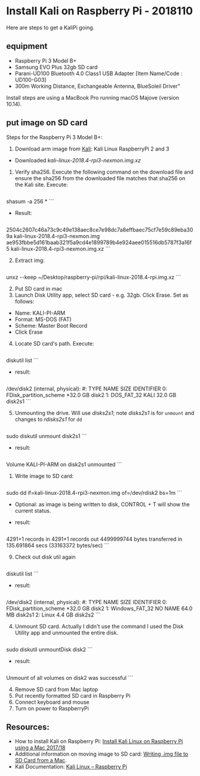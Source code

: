 # Install Kali on Raspberry Pi - 2018110

Here are steps to get a KaliPi going.

## equipment

* Raspberry Pi 3 Model B+
* Samsung EVO Plus 32gb SD card
* Parani-UD100 Bluetooth 4.0 Class1 USB Adapter [Item Name/Code
: UD100-G03]
 * 300m Working Distance, Exchangeable Antenna, BlueSoleil Driver" 

Install steps are using a MacBook Pro running macOS Majove (version 10.14).


## put image on SD card
Steps for the Raspberry Pi 3 Model B+:

1. Download arm image from [Kali](https://www.offensive-security.com/kali-linux-arm-images/): Kali Linux RaspberryPi 2 and 3
 * Downloaded _kali-linux-2018.4-rpi3-nexmon.img.xz_ 
1. Verify sha256. Execute the following command on the download file and ensure the sha256 from the downloaded file matches that sha256 on the Kali site. Execute:

    ```
shasum -a 256 *
    ```
 * Result:

    ```
2504c2607c46a73c9c49e138aec8ce7e98dc7a8effbaec75cf7e59c89eba309a  kali-linux-2018.4-rpi3-nexmon.img
ae953fbbe5d161baab321f5a9cd4e1899789b4e924aee015516db5787f3a16f5  kali-linux-2018.4-rpi3-nexmon.img.xz
    ```

2. Extract img:
    ```
unxz --keep ~/Desktop/raspberry-pi/rpi/kali-linux-2018.4-rpi.img.xz
    ``` 

2. Put SD card in mac 
3. Launch Disk Utility app, select SD card - e.g. 32gb. Click Erase. Set as follows:
 * Name: KALI-PI-ARM
 * Format: MS-DOS (FAT)
 * Scheme: Master Boot Record
 * Click Erase    
4. Locate SD card's path. Execute:

    ```
diskutil list
    ```
    
 * result:
 
    ```
/dev/disk2 (internal, physical):
   #:                       TYPE NAME                    SIZE       IDENTIFIER
   0:     FDisk_partition_scheme                        *32.0 GB    disk2
   1:                 DOS_FAT_32 KALI                    32.0 GB    disk2s1
    ```
    
5. Unmounting the drive.  Will use _disks2s1_; note _disks2s1_ is for `unmount` and changes to _rdisks2s1_ for `dd`

    ```
sudo diskutil unmount disk2s1
    ```

 * result:

    ```
Volume KALI-PI-ARM on disk2s1 unmounted
    ```
 
1. Write image to SD card:

    ```   
sudo dd if=kali-linux-2018.4-rpi3-nexmon.img of=/dev/rdisk2 bs=1m
    ```

 * Optional: as image is being written to disk, CONTROL + T will show the current status.
 * result:

    ```
4291+1 records in
4291+1 records out
4499999744 bytes transferred in 135.691864 secs (33163372 bytes/sec)
    ```

9. Check out disk util again

    ```
diskutil list
    ```
    
 * result:
 
    ```
/dev/disk2 (internal, physical):
   #:                       TYPE NAME                    SIZE       IDENTIFIER
   0:     FDisk_partition_scheme                        *32.0 GB    disk2
   1:             Windows_FAT_32 NO NAME                 64.0 MB    disk2s1
   2:                      Linux                         4.4 GB     disk2s2
    ```

4. Unmount SD card. Actually I didn't use the command I used the Disk Utility app and unmounted the entire disk.

    ```
sudo diskutil unmountDisk disk2
    ```
    
 * result:
 
    ```
Unmount of all volumes on disk2 was successful
    ```

4. Remove SD card from Mac laptop
5. Put recently formatted SD card in Raspberry Pi
6. Connect keyboard and mouse
7. Turn on power to RaspberryPi



## Resources:

* How to install Kali on Raspberry Pi: [Install Kali Linux on Raspberry Pi using a Mac 2017/18
](https://www.youtube.com/watch?v=um6vNLiqZhM)
* Additional information on moving image to SD card: [Writing .img file to SD Card from a Mac](https://raspberrypi.stackexchange.com/questions/4144/writing-img-file-to-sd-card-from-a-mac).
* Kali Documentation: [Kali Linux – Raspberry Pi](https://docs.kali.org/kali-on-arm/install-kali-linux-arm-raspberry-pi)
